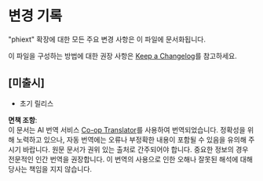 <!--
CO_OP_TRANSLATOR_METADATA:
{
  "original_hash": "bd0afcb627d5754038537758315cbad7",
  "translation_date": "2025-05-08T06:46:21+00:00",
  "source_file": "code/09.UpdateSamples/Aug/vscode/phiext/CHANGELOG.md",
  "language_code": "ko"
}
-->
# 변경 기록

"phiext" 확장에 대한 모든 주요 변경 사항은 이 파일에 문서화됩니다.

이 파일을 구성하는 방법에 대한 권장 사항은 [Keep a Changelog](http://keepachangelog.com/)를 참고하세요.

## [미출시]

- 초기 릴리스

**면책 조항**:  
이 문서는 AI 번역 서비스 [Co-op Translator](https://github.com/Azure/co-op-translator)를 사용하여 번역되었습니다. 정확성을 위해 노력하고 있으나, 자동 번역에는 오류나 부정확한 내용이 포함될 수 있음을 유의해 주시기 바랍니다. 원문 문서가 권위 있는 출처로 간주되어야 합니다. 중요한 정보의 경우 전문적인 인간 번역을 권장합니다. 이 번역의 사용으로 인한 오해나 잘못된 해석에 대해 당사는 책임을 지지 않습니다.